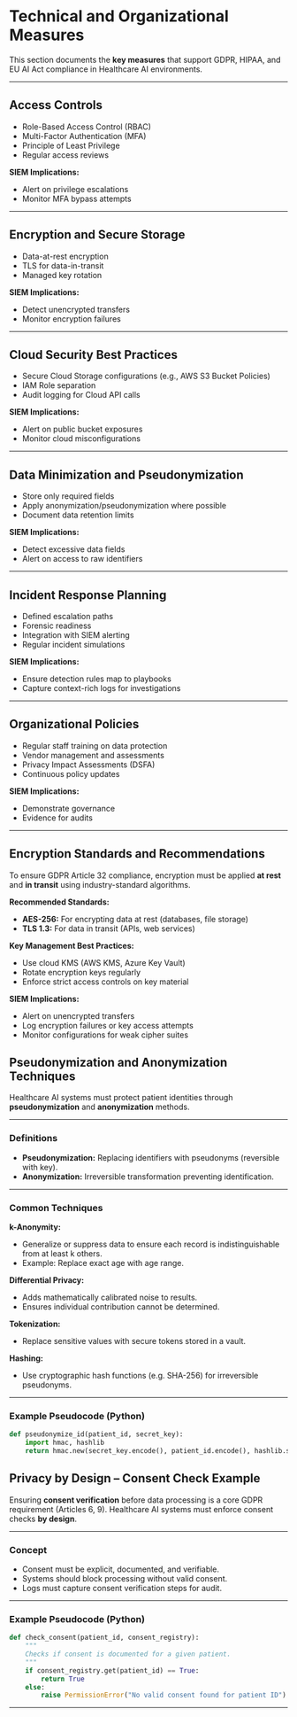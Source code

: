 # Technical and Organizational Measures

This section documents the **key measures** that support GDPR, HIPAA, and EU AI Act compliance in Healthcare AI environments.

---

## Access Controls

- Role-Based Access Control (RBAC)
- Multi-Factor Authentication (MFA)
- Principle of Least Privilege
- Regular access reviews

**SIEM Implications:**
- Alert on privilege escalations
- Monitor MFA bypass attempts

---

## Encryption and Secure Storage

- Data-at-rest encryption
- TLS for data-in-transit
- Managed key rotation

**SIEM Implications:**
- Detect unencrypted transfers
- Monitor encryption failures

---

## Cloud Security Best Practices

- Secure Cloud Storage configurations (e.g., AWS S3 Bucket Policies)
- IAM Role separation
- Audit logging for Cloud API calls

**SIEM Implications:**
- Alert on public bucket exposures
- Monitor cloud misconfigurations

---

## Data Minimization and Pseudonymization

- Store only required fields
- Apply anonymization/pseudonymization where possible
- Document data retention limits

**SIEM Implications:**
- Detect excessive data fields
- Alert on access to raw identifiers

---

## Incident Response Planning

- Defined escalation paths
- Forensic readiness
- Integration with SIEM alerting
- Regular incident simulations

**SIEM Implications:**
- Ensure detection rules map to playbooks
- Capture context-rich logs for investigations

---

## Organizational Policies

- Regular staff training on data protection
- Vendor management and assessments
- Privacy Impact Assessments (DSFA)
- Continuous policy updates

**SIEM Implications:**
- Demonstrate governance
- Evidence for audits

---

## Encryption Standards and Recommendations

To ensure GDPR Article 32 compliance, encryption must be applied **at rest** and **in transit** using industry-standard algorithms.

**Recommended Standards:**
- **AES-256:** For encrypting data at rest (databases, file storage)
- **TLS 1.3:** For data in transit (APIs, web services)

**Key Management Best Practices:**
- Use cloud KMS (AWS KMS, Azure Key Vault)
- Rotate encryption keys regularly
- Enforce strict access controls on key material

**SIEM Implications:**
- Alert on unencrypted transfers
- Log encryption failures or key access attempts
- Monitor configurations for weak cipher suites

## Pseudonymization and Anonymization Techniques

Healthcare AI systems must protect patient identities through **pseudonymization** and **anonymization** methods.

---

### Definitions

- **Pseudonymization:** Replacing identifiers with pseudonyms (reversible with key).
- **Anonymization:** Irreversible transformation preventing identification.

---

### Common Techniques

**k-Anonymity:**
- Generalize or suppress data to ensure each record is indistinguishable from at least k others.
- Example: Replace exact age with age range.

**Differential Privacy:**
- Adds mathematically calibrated noise to results.
- Ensures individual contribution cannot be determined.

**Tokenization:**
- Replace sensitive values with secure tokens stored in a vault.

**Hashing:**
- Use cryptographic hash functions (e.g. SHA-256) for irreversible pseudonyms.

---

### Example Pseudocode (Python)

```python
def pseudonymize_id(patient_id, secret_key):
    import hmac, hashlib
    return hmac.new(secret_key.encode(), patient_id.encode(), hashlib.sha256).hexdigest()

```

## Privacy by Design – Consent Check Example

Ensuring **consent verification** before data processing is a core GDPR requirement (Articles 6, 9). Healthcare AI systems must enforce consent checks **by design**.

---

### Concept

- Consent must be explicit, documented, and verifiable.
- Systems should block processing without valid consent.
- Logs must capture consent verification steps for audit.

---

### Example Pseudocode (Python)

```python
def check_consent(patient_id, consent_registry):
    """
    Checks if consent is documented for a given patient.
    """
    if consent_registry.get(patient_id) == True:
        return True
    else:
        raise PermissionError("No valid consent found for patient ID")

```
---


